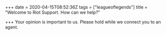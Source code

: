 +++
date = 2020-04-15T08:52:36Z
tags = ["leagueoflegends"]
title = "Welcome to Riot Support. How can we help?"

+++
Your opinion is important to us. Please hold while we connect you to an agent.